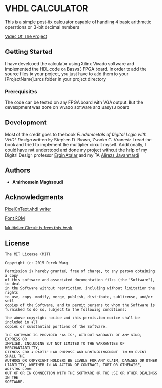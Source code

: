# VHDL CALCULATOR

This is a simple post-fix calculator capable of handling 4 basic arithmetic operations on 3-bit decimal numbers

[Video Of The Project](https://www.youtube.com/watch?v=KgNEJJRphXg&t=4s)

## Getting Started

I have developed the calculator using Xilinx Vivado software and implemented the HDL code on Basys3 FPGA board.
In order to add the source files to your project, you just have to add them to your [ProjectName].srcs folder in your project directory

### Prerequisites

The code can be tested on any FPGA board with VGA output. But the development was done on Vivado software and Basys3 board. 

## Development

Most of the credit goes to the book *Fundamentals of Digital Logic with VHDL Design* written by Stephen D. Brown,  Zvonko G. Vranesic
I read the book and tried to implement the multiplier circuit myself.
Additionally, I could have not understood and done my project without the help of my Digital Design professor [Ergin Atalar](http://www.umram.bilkent.edu.tr/~ergin/mycv/index.php) and my TA [Alireza Javanmardi](javanmardiee.bilkent.edu.tr)

## Authors

* **Amirhossein Maghsoudi** 

## Acknowledgments

[PixelOnText.vhdl writer](https://github.com/Derek-X-Wang/VGA-Text-Generator)

[Font ROM](https://ece320web.groups.et.byu.net/labs/VGATextGeneration/VGA_Terminal.html) 

[Multiplier Circuit is from this book](https://www.goodreads.com/book/show/1758814.Fundamentals_of_Digital_Logic_with_VHDL_Design_With_CDROM)

License
-------
    The MIT License (MIT)
    
    Copyright (c) 2015 Derek Wang
    
    Permission is hereby granted, free of charge, to any person obtaining a copy
    of this software and associated documentation files (the "Software"), to deal
    in the Software without restriction, including without limitation the rights
    to use, copy, modify, merge, publish, distribute, sublicense, and/or sell
    copies of the Software, and to permit persons to whom the Software is
    furnished to do so, subject to the following conditions:
    
    The above copyright notice and this permission notice shall be included in all
    copies or substantial portions of the Software.
    
    THE SOFTWARE IS PROVIDED "AS IS", WITHOUT WARRANTY OF ANY KIND, EXPRESS OR
    IMPLIED, INCLUDING BUT NOT LIMITED TO THE WARRANTIES OF MERCHANTABILITY,
    FITNESS FOR A PARTICULAR PURPOSE AND NONINFRINGEMENT. IN NO EVENT SHALL THE
    AUTHORS OR COPYRIGHT HOLDERS BE LIABLE FOR ANY CLAIM, DAMAGES OR OTHER
    LIABILITY, WHETHER IN AN ACTION OF CONTRACT, TORT OR OTHERWISE, ARISING FROM,
    OUT OF OR IN CONNECTION WITH THE SOFTWARE OR THE USE OR OTHER DEALINGS IN THE
    SOFTWARE.